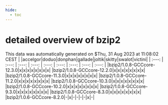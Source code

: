 ```yaml
---
hide:
  - toc
---
```


detailed overview of bzip2
==========================


This data was automatically generated on $Thu, 31 Aug 2023 at 11:08:02 CEST
| |accelgor|doduo|donphan|gallade|joltik|skitty|swalot|victini|
| :---: | :---: | :---: | :---: | :---: | :---: | :---: | :---: | :---: |
|bzip2/1.0.8-GCCcore-12.3.0|x|x|x|x|x|x|x|x|
|bzip2/1.0.8-GCCcore-12.2.0|x|x|x|x|x|x|x|x|
|bzip2/1.0.8-GCCcore-11.3.0|x|x|x|x|x|x|x|x|
|bzip2/1.0.8-GCCcore-11.2.0|x|x|x|x|x|x|x|x|
|bzip2/1.0.8-GCCcore-10.3.0|x|x|x|x|x|x|x|x|
|bzip2/1.0.8-GCCcore-10.2.0|x|x|x|x|x|x|x|x|
|bzip2/1.0.8-GCCcore-9.3.0|x|x|x|x|x|x|x|x|
|bzip2/1.0.8-GCCcore-8.3.0|x|x|x|x|x|x|x|x|
|bzip2/1.0.6-GCCcore-8.2.0|-|x|-|-|-|-|x|-|
